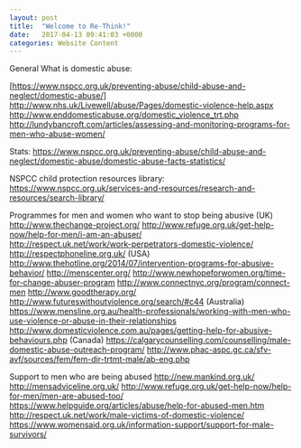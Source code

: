 ```yaml
---
layout: post
title:  "Welcome to Re-Think!"
date:   2017-04-13 09:41:03 +0000
categories: Website Content
---
```


General 
What is domestic abuse:

[https://www.nspcc.org.uk/preventing-abuse/child-abuse-and-neglect/domestic-abuse/]
http://www.nhs.uk/Livewell/abuse/Pages/domestic-violence-help.aspx
http://www.enddomesticabuse.org/domestic_violence_trt.php
http://lundybancroft.com/articles/assessing-and-monitoring-programs-for-men-who-abuse-women/

Stats: 
https://www.nspcc.org.uk/preventing-abuse/child-abuse-and-neglect/domestic-abuse/domestic-abuse-facts-statistics/

NSPCC child protection resources library: 
https://www.nspcc.org.uk/services-and-resources/research-and-resources/search-library/

Programmes for men and women who want to stop being abusive 
(UK)
http://www.thechange-project.org/
http://www.refuge.org.uk/get-help-now/help-for-men/i-am-an-abuser/	
http://respect.uk.net/work/work-perpetrators-domestic-violence/
http://respectphoneline.org.uk/
(USA)
http://www.thehotline.org/2014/07/intervention-programs-for-abusive-behavior/
http://menscenter.org/
http://www.newhopeforwomen.org/time-for-change-abuser-program
http://www.connectnyc.org/program/connect-men
http://www.goodtherapy.org/
http://www.futureswithoutviolence.org/search/#c44
(Australia)
https://www.mensline.org.au/health-professionals/working-with-men-who-use-violence-or-abuse-in-their-relationships
http://www.domesticviolence.com.au/pages/getting-help-for-abusive-behaviours.php
(Canada)
https://calgarycounselling.com/counselling/male-domestic-abuse-outreach-program/
http://www.phac-aspc.gc.ca/sfv-avf/sources/fem/fem-dir-trtmt-male/ab-eng.php

Support to men who are being abused
http://new.mankind.org.uk/ 
http://mensadviceline.org.uk/ 
http://www.refuge.org.uk/get-help-now/help-for-men/men-are-abused-too/
https://www.helpguide.org/articles/abuse/help-for-abused-men.htm
http://respect.uk.net/work/male-victims-of-domestic-violence/
https://www.womensaid.org.uk/information-support/support-for-male-survivors/

[https://www.nspcc.org.uk/preventing-abuse/child-abuse-and-neglect/domestic-abuse/]: https://www.nspcc.org.uk/preventing-abuse/child-abuse-and-neglect/domestic-abuse/
